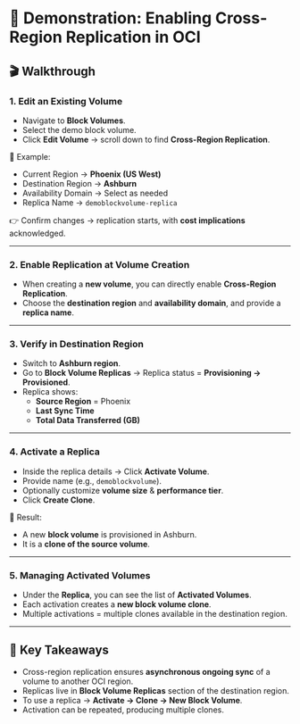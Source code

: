 # 🚀 Demonstration: Enabling Cross-Region Replication in OCI

## 🎬 Walkthrough

### 1. Edit an Existing Volume
- Navigate to **Block Volumes**.  
- Select the demo block volume.  
- Click **Edit Volume** → scroll down to find **Cross-Region Replication**.  

📍 Example:  
- Current Region → **Phoenix (US West)**  
- Destination Region → **Ashburn**  
- Availability Domain → Select as needed  
- Replica Name → `demoblockvolume-replica`  

👉 Confirm changes → replication starts, with **cost implications** acknowledged.

---

### 2. Enable Replication at Volume Creation
- When creating a **new volume**, you can directly enable **Cross-Region Replication**.  
- Choose the **destination region** and **availability domain**, and provide a **replica name**.

---

### 3. Verify in Destination Region
- Switch to **Ashburn region**.  
- Go to **Block Volume Replicas** → Replica status = **Provisioning → Provisioned**.  
- Replica shows:  
  - **Source Region** = Phoenix  
  - **Last Sync Time**  
  - **Total Data Transferred (GB)**  

---

### 4. Activate a Replica
- Inside the replica details → Click **Activate Volume**.  
- Provide name (e.g., `demoblockvolume`).  
- Optionally customize **volume size** & **performance tier**.  
- Click **Create Clone**.  

📌 Result:  
- A new **block volume** is provisioned in Ashburn.  
- It is a **clone of the source volume**.  

---

### 5. Managing Activated Volumes
- Under the **Replica**, you can see the list of **Activated Volumes**.  
- Each activation creates a **new block volume clone**.  
- Multiple activations = multiple clones available in the destination region.  

---

## 📝 Key Takeaways
- Cross-region replication ensures **asynchronous ongoing sync** of a volume to another OCI region.  
- Replicas live in **Block Volume Replicas** section of the destination region.  
- To use a replica → **Activate → Clone → New Block Volume**.  
- Activation can be repeated, producing multiple clones.  
